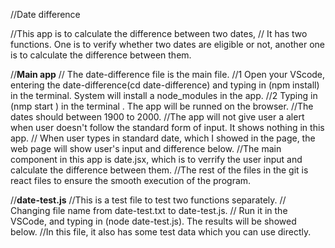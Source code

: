 //Date difference

//This app is to calculate the difference between two dates,
// It has two functions. One is to verify whether two dates are eligible or not, another one is to calculate the difference between them. 

//**Main app**
// The date-difference file is the main file. 
//1 Open your VScode, entering the date-difference(cd date-difference) and typing in (npm install) in the terminal. System will install a node_modules in the app. 
//2 Typing in (nmp start ) in the terminal . The app will be runned on the browser. 
//The dates should between 1900 to 2000.
//The app will not give user a alert when user doesn't follow the standard form of input. It shows nothing in this app.
// When user types in standard date, which I showed in the page, the web page will show user's input and difference below.
//The main component in this app is date.jsx, which is to verrify the user input and calculate the difference between them.
//The rest of the files in the git is react files to ensure the smooth execution of the program.


//**date-test.js**
//This is a test file to test two functions separately. 
// Changing file name from date-test.txt to date-test.js.
// Run it in the VSCode, and typing in (node date-test.js). The results will be showed below. 
//In this file, it also has some test data which you can use directly. 
